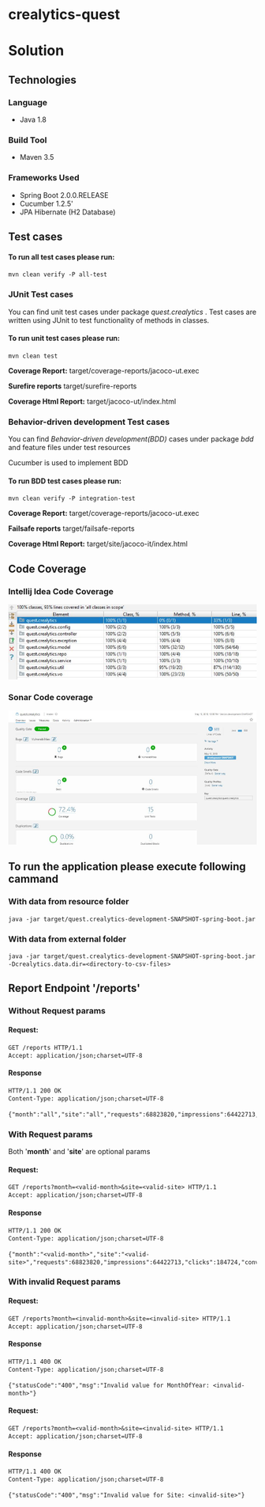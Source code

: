 # crealytics-quest

# Solution


## Technologies
### Language
*   Java 1.8
### Build Tool
*   Maven 3.5
### Frameworks Used
* Spring Boot 2.0.0.RELEASE
* Cucumber 1.2.5'
* JPA Hibernate (H2 Database)

## Test cases
#### To run all test cases please run:
~~~shell
mvn clean verify -P all-test
~~~

### JUnit Test cases
You can find unit test cases under package *quest.crealytics* .
Test cases are written using JUnit to test functionality of methods in classes.

#### To run unit test cases please run:
~~~shell
mvn clean test
~~~
**Coverage Report:** target/coverage-reports/jacoco-ut.exec

**Surefire reports** target/surefire-reports 

**Coverage Html Report:** target/jacoco-ut/index.html

### Behavior-driven development Test cases
You can find *Behavior-driven development(BDD)* cases under package *bdd* and feature files under test resources

Cucumber is used to implement BDD
#### To run BDD test cases please run:
~~~shell
mvn clean verify -P integration-test
~~~
**Coverage Report:** target/coverage-reports/jacoco-ut.exec

**Failsafe reports** target/failsafe-reports

**Coverage Html Report:** target/site/jacoco-it/index.html

## Code Coverage

### Intellij Idea Code Coverage

[![Coverage screenshot](screenshots/intellij_code_coverage.JPG)](screenshots/TestCoverage.JPG)

### Sonar Code coverage
[![Coverage screenshot](screenshots/sonar_code_coverage.JPG)](screenshots/sonar_code_coverage.JPG)


## To run the application please execute following cammand 


### With data from resource folder 
~~~shell
java -jar target/quest.crealytics-development-SNAPSHOT-spring-boot.jar
~~~

### With data from external folder 
~~~shell
java -jar target/quest.crealytics-development-SNAPSHOT-spring-boot.jar -Dcrealytics.data.dir=<directory-to-csv-files>
~~~

## Report Endpoint '/reports'
### Without Request params

#### Request:
```http
GET /reports HTTP/1.1
Accept: application/json;charset=UTF-8
```

#### Response
```http
HTTP/1.1 200 OK
Content-Type: application/json;charset=UTF-8

{"month":"all","site":"all","requests":68823820,"impressions":64422713,"clicks":184724,"conversions":39477,"revenue":128351.91,"CTR":0.29,"CR":0.06,"fill_rate":93.61,"eCPM":1.99}
```
### With Request params

Both '**month**' and '**site**' are optional params

#### Request:
```http
GET /reports?month=<valid-month>&site=<valid-site> HTTP/1.1
Accept: application/json;charset=UTF-8
```

#### Response
```http
HTTP/1.1 200 OK
Content-Type: application/json;charset=UTF-8

{"month":"<valid-month>","site":"<valid-site>","requests":68823820,"impressions":64422713,"clicks":184724,"conversions":39477,"revenue":128351.91,"CTR":0.29,"CR":0.06,"fill_rate":93.61,"eCPM":1.99}
```

### With invalid Request params

#### Request:
```http
GET /reports?month=<invalid-month>&site=<invalid-site> HTTP/1.1
Accept: application/json;charset=UTF-8
```
#### Response
```http
HTTP/1.1 400 OK
Content-Type: application/json;charset=UTF-8

{"statusCode":"400","msg":"Invalid value for MonthOfYear: <invalid-month>"}
```
#### Request:
```http
GET /reports?month=<valid-month>&site=<invalid-site> HTTP/1.1
Accept: application/json;charset=UTF-8
```
#### Response
```http
HTTP/1.1 400 OK
Content-Type: application/json;charset=UTF-8

{"statusCode":"400","msg":"Invalid value for Site: <invalid-site>"}
```
